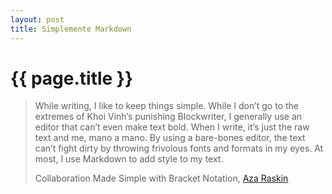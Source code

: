 ```yaml
---
layout: post
title: Simplemente Markdown
---
```


{{ page.title }}
================


>While writing, I like to keep things simple. While I don’t go to the extremes of Khoi Vinh’s punishing Blockwriter, I generally use an editor that can’t even make text bold. When I write, it’s just the raw text and me, mano a mano. By using a bare-bones editor, the text can’t fight dirty by throwing frivolous fonts and formats in my eyes. At most, I use Markdown to add style to my text.
> 
>Collaboration Made Simple with Bracket Notation, [Aza Raskin](http://www.azarask.in/blog/post/collaboration_made_simple_with_bracket_notation/)